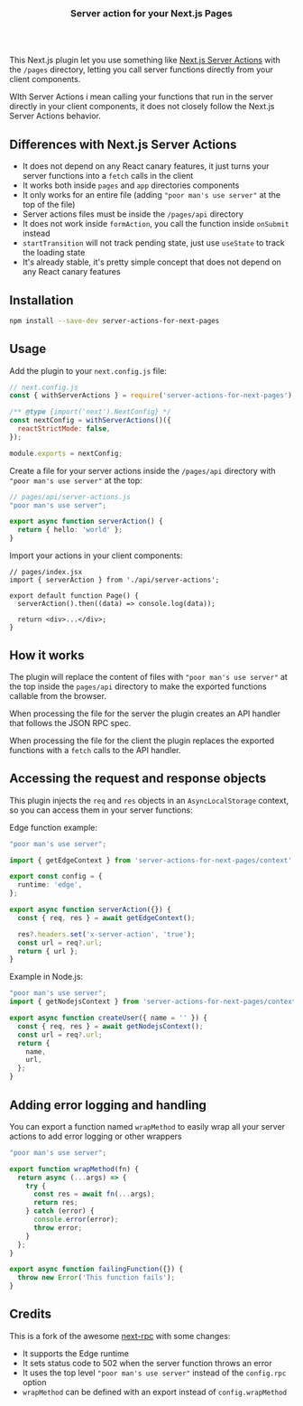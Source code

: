 <div align='center'>
    <br/>
    <br/>
    <br/>
    <h3>Server action for your Next.js Pages</h3>
    <br/>
    <br/>
</div>

This Next.js plugin let you use something like [Next.js Server Actions](https://nextjs.org/docs/app/building-your-application/data-fetching/server-actions) with the `/pages` directory, letting you call server functions directly from your client components.

WIth Server Actions i mean calling your functions that run in the server directly in your client components, it does not closely follow the Next.js Server Actions behavior.

## Differences with Next.js Server Actions

- It does not depend on any React canary features, it just turns your server functions into a `fetch` calls in the client
- It works both inside `pages` and `app` directories components
- It only works for an entire file (adding `"poor man's use server"` at the top of the file)
- Server actions files must be inside the `/pages/api` directory
- It does not work inside `formAction`, you call the function inside `onSubmit` instead
- `startTransition` will not track pending state, just use `useState` to track the loading state
- It's already stable, it's pretty simple concept that does not depend on any React canary features

## Installation

```bash
npm install --save-dev server-actions-for-next-pages
```

## Usage

Add the plugin to your `next.config.js` file:

```js
// next.config.js
const { withServerActions } = require('server-actions-for-next-pages');

/** @type {import('next').NextConfig} */
const nextConfig = withServerActions()({
  reactStrictMode: false,
});

module.exports = nextConfig;
```

Create a file for your server actions inside the `/pages/api` directory with `"poor man's use server"` at the top:

```ts
// pages/api/server-actions.js
"poor man's use server";

export async function serverAction() {
  return { hello: 'world' };
}
```

Import your actions in your client components:

```tsx
// pages/index.jsx
import { serverAction } from './api/server-actions';

export default function Page() {
  serverAction().then((data) => console.log(data));

  return <div>...</div>;
}
```

## How it works

The plugin will replace the content of files with `"poor man's use server"` at the top inside the `pages/api` directory to make the exported functions callable from the browser.

When processing the file for the server the plugin creates an API handler that follows the JSON RPC spec.

When processing the file for the client the plugin replaces the exported functions with a `fetch` calls to the API handler.

## Accessing the request and response objects

This plugin injects the `req` and `res` objects in an `AsyncLocalStorage` context, so you can access them in your server functions:

Edge function example:

```ts
"poor man's use server";

import { getEdgeContext } from 'server-actions-for-next-pages/context';

export const config = {
  runtime: 'edge',
};

export async function serverAction({}) {
  const { req, res } = await getEdgeContext();

  res?.headers.set('x-server-action', 'true');
  const url = req?.url;
  return { url };
}
```

Example in Node.js:

```ts
"poor man's use server";
import { getNodejsContext } from 'server-actions-for-next-pages/context';

export async function createUser({ name = '' }) {
  const { req, res } = await getNodejsContext();
  const url = req?.url;
  return {
    name,
    url,
  };
}
```

## Adding error logging and handling

You can export a function named `wrapMethod` to easily wrap all your server actions to add error logging or other wrappers

```ts
"poor man's use server";

export function wrapMethod(fn) {
  return async (...args) => {
    try {
      const res = await fn(...args);
      return res;
    } catch (error) {
      console.error(error);
      throw error;
    }
  };
}

export async function failingFunction({}) {
  throw new Error('This function fails');
}
```

## Credits

This is a fork of the awesome [next-rpc](https://github.com/Janpot/next-rpc) with some changes:

- It supports the Edge runtime
- It sets status code to 502 when the server function throws an error
- It uses the top level `"poor man's use server"` instead of the `config.rpc` option
- `wrapMethod` can be defined with an export instead of `config.wrapMethod`
